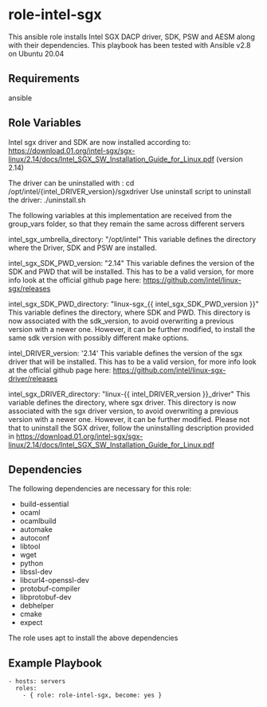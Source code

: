 role-intel-sgx
=========

This ansible role installs Intel SGX DACP driver, SDK, PSW and AESM along with their dependencies. This playbook has been tested with Ansible v2.8 on Ubuntu 20.04

Requirements
------------
ansible

Role Variables
--------------
Intel sgx driver and SDK are now installed according to: <https://download.01.org/intel-sgx/sgx-linux/2.14/docs/Intel_SGX_SW_Installation_Guide_for_Linux.pdf> (version 2.14)

The driver can be uninstalled with :
cd /opt/intel/{intel_DRIVER_version}/sgxdriver
Use uninstall script to uninstall the driver:
./uninstall.sh


The following variables at this implementation are received from the group_vars folder, so that they remain the same across different servers

intel_sgx_umbrella_directory: "/opt/intel"
This variable defines the directory where the Driver, SDK and PSW are installed.

intel_sgx_SDK_PWD_version: "2.14"
This variable defines the version of the SDK and PWD that will be installed. This has to be a valid version, for more info look at the official github page here: https://github.com/intel/linux-sgx/releases

intel_sgx_SDK_PWD_directory: "linux-sgx_{{ intel_sgx_SDK_PWD_version }}"
This variable defines the directory, where SDK and PWD. This directory is now associated with the sdk_version, to avoid overwriting a previous version with a newer one. However, it can be further modified, to install the same sdk version with possibly different make options.

intel_DRIVER_version: '2.14'
This variable defines the version of the sgx driver that will be installed. This has to be a valid version, for more info look at the official github page here: https://github.com/intel/linux-sgx-driver/releases

intel_sgx_DRIVER_directory: "linux-{{ intel_DRIVER_version }}_driver"
This variable defines the directory, where sgx driver. This directory is now associated with the sgx driver version, to avoid overwriting a previous version with a newer one. However, it can be further modified. Please not that to uninstall the SGX driver, follow the uninstalling description provided in https://download.01.org/intel-sgx/sgx-linux/2.14/docs/Intel_SGX_SW_Installation_Guide_for_Linux.pdf


Dependencies
------------
The following dependencies are necessary for this role:
 - build-essential
 - ocaml
 - ocamlbuild
 - automake
 - autoconf
 - libtool
 - wget
 - python
 - libssl-dev
 - libcurl4-openssl-dev
 - protobuf-compiler
 - libprotobuf-dev
 - debhelper
 - cmake
 - expect

The role uses apt to install the above dependencies

Example Playbook
----------------
    - hosts: servers
      roles:
        - { role: role-intel-sgx, become: yes }
